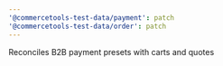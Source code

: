 ```yaml
---
'@commercetools-test-data/payment': patch
'@commercetools-test-data/order': patch
---
```


Reconciles B2B payment presets with carts and quotes

